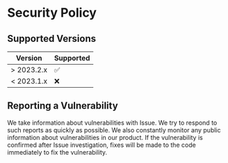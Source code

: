 # Security Policy

## Supported Versions

| Version | Supported          |
| ------- | ------------------ |
| > 2023.2.x   | :white_check_mark: |
| < 2023.1.x   | :x:                |

## Reporting a Vulnerability

We take information about vulnerabilities with Issue. 
We try to respond to such reports as quickly as possible. 
We also constantly monitor any public information about vulnerabilities in our product.
If the vulnerability is confirmed after Issue investigation, fixes will be made to the code immediately to fix the vulnerability.
